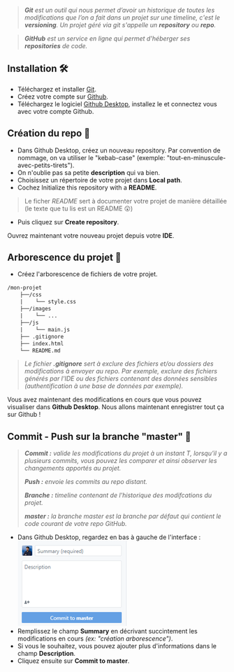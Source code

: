 >_***Git*** est un outil qui nous permet d’avoir un historique de toutes les modifications que l’on a fait dans un projet sur une timeline, c'est le ***versioning***. Un projet géré via git s'appelle un ***repository*** ou ***repo***._

>_***GitHub*** est un service en ligne qui permet d'héberger ses ***repositories*** de code._
## Installation :hammer_and_wrench:
- Téléchargez et installer [Git](https://git-scm.com/download).
- Créez votre compte sur [Github](https://github.com/).
- Téléchargez le logiciel [Github Desktop](https://desktop.github.com/), installez le et connectez vous avec votre compte Github.

## Création du repo :construction:
- Dans Github Desktop, créez un nouveau repository. Par convention de nommage, on va utiliser le "kebab-case" (exemple: "tout-en-minuscule-avec-petits-tirets"). 
- On n'oublie pas sa petite **description** qui va bien.
- Choisissez un répertoire de votre projet dans **Local path**.
- Cochez Initialize this repository with a **README**.
> Le ficher *README* sert à documenter votre projet de manière détaillée (le texte que tu lis est un README :astonished:)
- Puis cliquez sur **Create repository**.

Ouvrez maintenant votre nouveau projet depuis votre **IDE**.

## Arborescence du projet :deciduous_tree:
- Créez l'arborescence de fichiers de votre projet.
```
/mon-projet
    ├──/css
    |    └── style.css
    ├──/images 
    |    └── ...
    ├──/js 
    |    └── main.js
    ├── .gitignore
    ├── index.html
    └── README.md
```
>_Le fichier ***.gitignore*** sert à exclure des fichiers et/ou dossiers des modifications à envoyer au repo. Par exemple, exclure des fichiers générés par l'IDE ou des fichiers contenant des données sensibles (authentification à une base de données par exemple)._

Vous avez maintenant des modifications en cours que vous pouvez visualiser dans **Github Desktop**. Nous allons maintenant enregistrer tout ça sur Github !

## Commit - Push sur la branche "master" :rocket:
>_***Commit :*** valide les modifications du projet à un instant T, lorsqu’il y a plusieurs commits, vous pouvez les comparer et ainsi observer les changements apportés au projet._
>
>_***Push :*** envoie les commits au repo distant._
>
>_***Branche :*** timeline contenant de l'historique des modifcations du projet._
>
>_***master :*** la branche master est la branche par défaut qui contient le code courant de votre repo GitHub._
- Dans Github Desktop, regardez en bas à gauche de l'interface :
![commit](content/commit.png)
- Remplissez le champ **Summary** en décrivant succintement les modifications en cours _(ex: "création arborescence")_.
- Si vous le souhaitez, vous pouvez ajouter plus d'informations dans le champ **Description**.
- Cliquez ensuite sur **Commit to master**.
